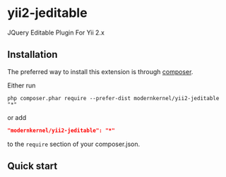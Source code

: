 yii2-jeditable
==============

JQuery Editable Plugin For Yii 2.x

Installation
------------

The preferred way to install this extension is through [composer](http://getcomposer.org/download/).

Either run

```
php composer.phar require --prefer-dist modernkernel/yii2-jeditable "*"
```

or add

```json
"modernkernel/yii2-jeditable": "*"
```

to the `require` section of your composer.json.

Quick start
-----------

